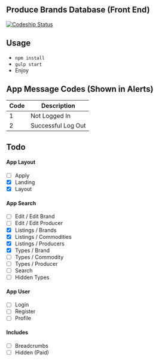 ## Produce Brands Database (Front End)

[![Codeship Status](https://codeship.com/projects/94ceac00-97e2-0133-de51-66b8883e9f8d/status?branch=master)](https://codeship.com/projects/125922)


## Usage

- `npm install`
- `gulp start`
- Enjoy

## App Message Codes (Shown in Alerts)

| Code   | Description |
| ------ | ----------- |
| 1      | Not Logged In |
| 2      | Successful Log Out |


## Todo

#### App Layout

- [ ] Apply
- [x] Landing
- [x] Layout

#### App Search

- [ ] Edit / Edit Brand
- [ ] Edit / Edit Producer
- [x] Listings / Brands
- [x] Listings / Commodities
- [x] Listings / Producers
- [x] Types / Brand
- [ ] Types / Commodity
- [ ] Types / Producer
- [ ] Search
- [ ] Hidden Types

#### App User

- [ ] Login
- [ ] Register
- [ ] Profile

#### Includes

- [ ] Breadcrumbs
- [ ] Hidden (Paid)
